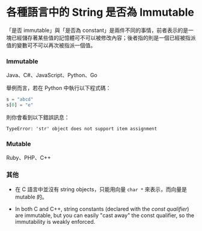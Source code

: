 # 各種語言中的 String 是否為 Immutable

「是否 immutable」與「是否為 constant」是兩件不同的事情，前者表示的是一塊已經儲存著某些值的記憶體可不可以被修改內容；後者指的則是一個已經被指派值的變數可不可以再次被指派一個值。

### Immutable

Java、C#、JavaScript、Python、Go

舉例而言，若在 Python 中執行以下程式碼：

```Python
s = "abcd"
s[0] = "e"
```

則你會看到以下錯誤訊息：

```plaintext
TypeError: 'str' object does not support item assignment
```

### Mutable

Ruby、PHP、C++

### 其他

- 在 C 語言中並沒有 string objects，只能用向量 `char *` 來表示，而向量是 mutable 的。

- In both C and C++, string constants (declared with the *const qualifier*) are immutable, but you can easily "cast away" the const qualifier, so the immutability is weakly enforced.

